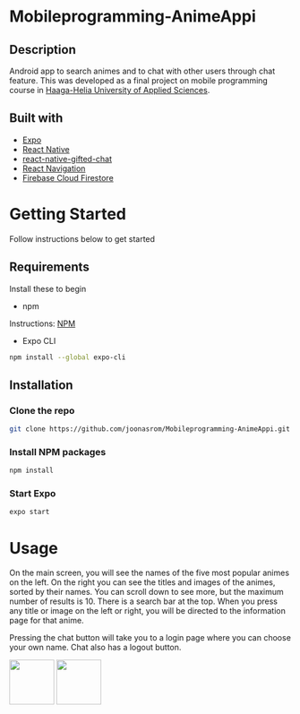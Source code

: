 # Mobileprogramming-AnimeAppi

## Description

Android app to search animes and to chat with other users through chat feature. This was developed as a final project on mobile programming course in [Haaga-Helia University of Applied Sciences](https://www.haaga-helia.fi/en). 



## Built with
* [Expo](https://expo.io/)
* [React Native](https://reactnative.dev/)
* [react-native-gifted-chat](https://github.com/FaridSafi/react-native-gifted-chat)
* [React Navigation](https://reactnavigation.org/docs/getting-started)
* [Firebase Cloud Firestore](https://firebase.google.com/docs/firestore)


# Getting Started

Follow instructions below to get started

## Requirements

Install these to begin
* npm

Instructions: [NPM](https://www.npmjs.com/get-npm)

* Expo CLI
```sh
npm install --global expo-cli
```

## Installation

### Clone the repo
   ```sh
   git clone https://github.com/joonasrom/Mobileprogramming-AnimeAppi.git
   ```
### Install NPM packages
   ```sh
   npm install
   ```
### Start Expo
   ```sh
   expo start
   ```

# Usage

On the main screen, you will see the names of the five most popular animes on the left. On the right you can see the titles and images of the animes, sorted by their names. You can scroll down to see more, but the maximum number of results is 10. There is a search bar at the top. When you press any title or image on the left or right, you will be directed to the information page for that anime.

Pressing the chat button will take you to a login page where you can choose your own name. Chat also has a logout button.


 <img src="" alt="" width="80" height="80"/>  <img src="" alt="" width="80" height="80"/>
